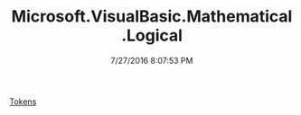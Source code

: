 ﻿---
title: Microsoft.VisualBasic.Mathematical.Logical
date: 7/27/2016 8:07:53 PM
---

[Tokens](T-Microsoft.VisualBasic.Mathematical.Logical.Tokens.html)
